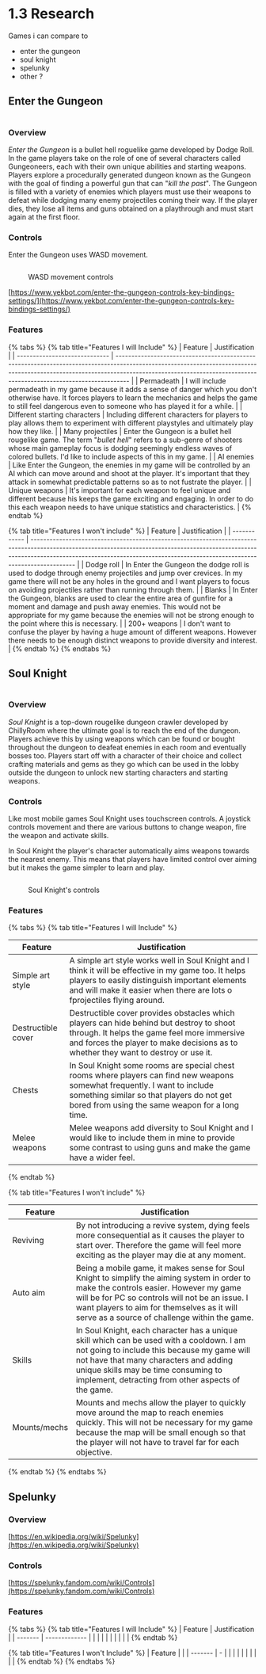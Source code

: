 # 1.3 Research

Games i can compare to

* enter the gungeon
* soul knight
* spelunky
* other ?

## Enter the Gungeon

<figure><img src="../.gitbook/assets/enterthegungeongameplay.png" alt=""><figcaption></figcaption></figure>

### Overview

_Enter the Gungeon_ is a bullet hell roguelike game developed by Dodge Roll. In the game players take on the role of one of several characters called Gungeoneers, each with their own unique abilities and starting weapons. Players explore a procedurally generated dungeon known as the Gungeon with the goal of finding a powerful gun that can "_kill the past_". The Gungeon is filled with a variety of enemies which players must use their weapons to defeat while dodging many enemy projectiles coming their way.  If the player dies, they lose all items and guns obtained on a playthrough and must start again at the first floor.

### Controls

Enter the Gungeon uses WASD movement.

<figure><img src="../.gitbook/assets/wasdmovement.png" alt=""><figcaption><p>WASD movement controls</p></figcaption></figure>

[https://www.yekbot.com/enter-the-gungeon-controls-key-bindings-settings/](https://www.yekbot.com/enter-the-gungeon-controls-key-bindings-settings/)

### Features

{% tabs %}
{% tab title="Features I will Include" %}
| Feature                       | Justification                                                                                                                                                                                                                                  |
| ----------------------------- | ---------------------------------------------------------------------------------------------------------------------------------------------------------------------------------------------------------------------------------------------- |
| Permadeath                    | I will include permadeath in my game because it adds a sense of danger which you don't otherwise have. It forces players to learn the mechanics and helps the game to still feel dangerous even to someone who has played it for a while.      |
| Different starting characters | Including different characters for players to play allows them to experiment with different playstyles and ultimately play how they like.                                                                                                      |
| Many projectiles              | Enter the Gungeon is a bullet hell rougelike game. The term "_bullet hell_" refers to a sub-genre of shooters whose main gameplay focus is dodging seemingly endless waves of colored bullets. I'd like to include aspects of this in my game. |
| AI enemies                    | Like Enter the Gungeon, the enemies in my game will be controlled by an AI which can move around and shoot at the player. It's important that they attack in somewhat predictable patterns so as to not fustrate the player.                   |
| Unique weapons                | It's important for each weapon to feel unique and different because his keeps the game exciting and engaging. In order to do this each weapon needs to have unique statistics and characteristics.                                             |
{% endtab %}

{% tab title="Features I won't  include" %}
| Feature      | Justification                                                                                                                                                                                                                                            |
| ------------ | -------------------------------------------------------------------------------------------------------------------------------------------------------------------------------------------------------------------------------------------------------- |
| Dodge roll   | In Enter the Gungeon the dodge roll is used to dodge through enemy projectiles and jump over crevices. In my game there will not be any holes in the ground and I want players to focus on avoiding projectiles rather than running through them.        |
| Blanks       | In Enter the Gungeon, blanks are used to clear the entire area of gunfire for a moment and damage and push away  enemies.  This would not be appropriate for my game because the enemies will not be strong enough to the point where this is necessary. |
| 200+ weapons | I don't want to confuse the player by having a huge amount of different weapons. However there needs to be enough distinct weapons to provide diversity and interest.                                                                                    |
{% endtab %}
{% endtabs %}

## Soul Knight

<figure><img src="../.gitbook/assets/soulknightgameplay.jpg" alt=""><figcaption></figcaption></figure>

### Overview

_Soul Knight_ is a top-down rougelike dungeon crawler developed by ChillyRoom where the ultimate goal is to reach the end of the dungeon. Players achieve this by using weapons which can be found or bought throughout the dungeon to deafeat enemies in each room and eventually bosses too. Players start off with a character of their choice and collect crafting materials and gems as they go which can be used in the lobby outside the dungeon to unlock new starting characters and starting weapons.

### Controls

Like most mobile games Soul Knight uses touchscreen controls. A joystick controls movement and there are various buttons to change weapon, fire the weapon and activate skills.

In Soul Knight the player's character automatically aims weapons towards the nearest enemy. This means that players have limited control over aiming but it makes the game simpler to learn and play.

<figure><img src="../.gitbook/assets/soulknightcontrols.jpg" alt=""><figcaption><p>Soul Knight's controls</p></figcaption></figure>

### Features

{% tabs %}
{% tab title="Features I will Include" %}


| Feature            | Justification                                                                                                                                                                                                                     |
| ------------------ | --------------------------------------------------------------------------------------------------------------------------------------------------------------------------------------------------------------------------------- |
| Simple art style   | A simple art style works well in Soul Knight and I think it will be effective in my game too. It helps players to easily distinguish important elements and will make it easier when there are lots o fprojectiles flying around. |
| Destructible cover | Destructible cover provides obstacles which players can hide behind but destroy to shoot through. It helps the game feel more immersive and forces the player to make decisions as to whether they want to destroy or use it.     |
| Chests             | In Soul Knight some rooms are special chest rooms where players can find new weapons somewhat frequently. I want to include something similar so that players do not get bored from using the same weapon for a long time.        |
| Melee weapons      | Melee weapons add diversity to Soul Knight and I would like to include them in mine to provide some contrast to using guns and make the game have a wider feel.                                                                   |
{% endtab %}

{% tab title="Features I won't include" %}


| Feature      | Justification                                                                                                                                                                                                                                                                            |
| ------------ | ---------------------------------------------------------------------------------------------------------------------------------------------------------------------------------------------------------------------------------------------------------------------------------------- |
| Reviving     | By not introducing a revive system, dying feels more consequential as it causes the player to start over. Therefore the game will feel more exciting as the player may die at any moment.                                                                                                |
| Auto aim     | Being a mobile game, it makes sense for Soul Knight to simplify the aiming system in order to make the controls easier. However my game will be for PC so controls will not be an issue. I want players to aim for themselves as it will serve as a source of challenge within the game. |
| Skills       | In Soul Knight, each character has a unique skill which can be used with a cooldown. I am not going to include this because my game will not have that many characters and adding unique skills may be time consuming to implement, detracting from other aspects of the game.           |
| Mounts/mechs | Mounts and mechs allow the player to quickly move around the map to reach enemies quickly. This will not be necessary for my game because the map will be small enough so that the player will not have to travel far for each objective.                                                |
{% endtab %}
{% endtabs %}

## Spelunky

### Overview

[https://en.wikipedia.org/wiki/Spelunky](https://en.wikipedia.org/wiki/Spelunky)

### Controls

[https://spelunky.fandom.com/wiki/Controls](https://spelunky.fandom.com/wiki/Controls)

### Features

{% tabs %}
{% tab title="Features I will Include" %}
| Feature | Justification |
| ------- | ------------- |
|         |               |
|         |               |
|         |               |
{% endtab %}

{% tab title="Features I won't Include" %}
| Feature |   |
| ------- | - |
|         |   |
|         |   |
|         |   |
{% endtab %}
{% endtabs %}
